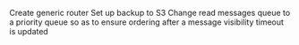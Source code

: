 Create generic router
Set up backup to S3
Change read messages queue to a priority queue so as to ensure ordering after a message visibility timeout is updated